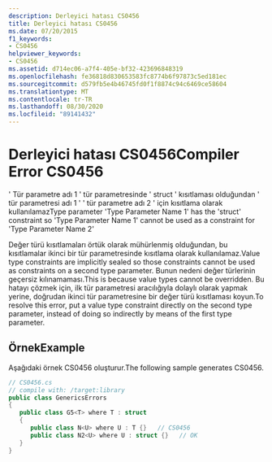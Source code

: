 ```yaml
---
description: Derleyici hatası CS0456
title: Derleyici hatası CS0456
ms.date: 07/20/2015
f1_keywords:
- CS0456
helpviewer_keywords:
- CS0456
ms.assetid: d714ec06-a7f4-405e-bf32-423696848319
ms.openlocfilehash: fe36818d830653583fc8774b6f97873c5ed181ec
ms.sourcegitcommit: d579fb5e4b46745fd0f1f8874c94c6469ce58604
ms.translationtype: MT
ms.contentlocale: tr-TR
ms.lasthandoff: 08/30/2020
ms.locfileid: "89141432"
---
```

# <a name="compiler-error-cs0456"></a><span data-ttu-id="ca3bd-103">Derleyici hatası CS0456</span><span class="sxs-lookup"><span data-stu-id="ca3bd-103">Compiler Error CS0456</span></span>
<span data-ttu-id="ca3bd-104">' Tür parametre adı 1 ' tür parametresinde ' struct ' kısıtlaması olduğundan ' tür parametresi adı 1 ' ' tür parametre adı 2 ' için kısıtlama olarak kullanılamaz</span><span class="sxs-lookup"><span data-stu-id="ca3bd-104">Type parameter 'Type Parameter Name 1' has the 'struct' constraint so 'Type Parameter Name 1' cannot be used as a constraint for 'Type Parameter Name 2'</span></span>  
  
 <span data-ttu-id="ca3bd-105">Değer türü kısıtlamaları örtük olarak mühürlenmiş olduğundan, bu kısıtlamalar ikinci bir tür parametresinde kısıtlama olarak kullanılamaz.</span><span class="sxs-lookup"><span data-stu-id="ca3bd-105">Value type constraints are implicitly sealed so those constraints cannot be used as constraints on a second type parameter.</span></span> <span data-ttu-id="ca3bd-106">Bunun nedeni değer türlerinin geçersiz kılınamaması.</span><span class="sxs-lookup"><span data-stu-id="ca3bd-106">This is because value types cannot be overridden.</span></span> <span data-ttu-id="ca3bd-107">Bu hatayı çözmek için, ilk tür parametresi aracılığıyla dolaylı olarak yapmak yerine, doğrudan ikinci tür parametresine bir değer türü kısıtlaması koyun.</span><span class="sxs-lookup"><span data-stu-id="ca3bd-107">To resolve this error, put a value type constraint directly on the second type parameter, instead of doing so indirectly by means of the first type parameter.</span></span>  
  
## <a name="example"></a><span data-ttu-id="ca3bd-108">Örnek</span><span class="sxs-lookup"><span data-stu-id="ca3bd-108">Example</span></span>  
 <span data-ttu-id="ca3bd-109">Aşağıdaki örnek CS0456 oluşturur.</span><span class="sxs-lookup"><span data-stu-id="ca3bd-109">The following sample generates CS0456.</span></span>  
  
```csharp  
// CS0456.cs  
// compile with: /target:library  
public class GenericsErrors  
{  
   public class G5<T> where T : struct  
   {  
      public class N<U> where U : T {}   // CS0456  
      public class N2<U> where U : struct {}   // OK  
   }  
}  
```
